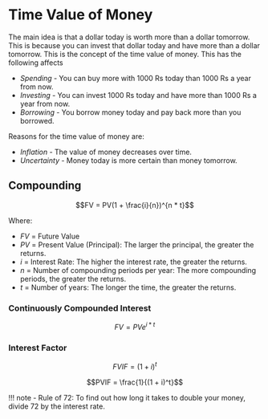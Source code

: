 # Time Value of Money
The main idea is that a dollar today is worth more than a dollar tomorrow. This is because you can invest that dollar today and have more than a dollar tomorrow. This is the concept of the time value of money. This has the following affects

- *Spending* - You can buy more with 1000 Rs today than 1000 Rs a year from now.
- *Investing* - You can invest 1000 Rs today and have more than 1000 Rs a year from now.
- *Borrowing* - You borrow money today and pay back more than you borrowed.

Reasons for the time value of money are:

- *Inflation* - The value of money decreases over time.
- *Uncertainty* - Money today is more certain than money tomorrow.

## Compounding

$$FV = PV(1 + \frac{i}{n})^{n * t}$$

Where:

- $FV$ = Future Value
- $PV$ = Present Value (Principal): The larger the principal, the greater the returns.
- $i$ = Interest Rate: The higher the interest rate, the greater the returns.
- $n$ = Number of compounding periods per year: The more compounding periods, the greater the returns.
- $t$ = Number of years: The longer the time, the greater the returns.

### Continuously Compounded Interest

$$FV = PV  e^{i * t}$$

### Interest Factor

$$FVIF = (1 + i)^t$$

$$PVIF = \frac{1}{(1 + i)^t}$$

!!! note
    - Rule of 72: To find out how long it takes to double your money, divide 72 by the interest rate.